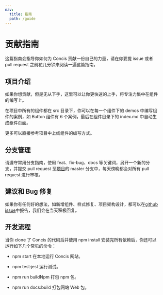 ```yaml
---
nav:
  title: 指南
  path: /guide
---
```


# 贡献指南

这篇指南会指导你如何为 Concis 贡献一份自己的力量，请在你要提 issue 或者 pull request 之前花几分钟来阅读一遍这篇指南。

## 项目介绍

如果你想贡献，但是无从下手，这里可以让你更快速的上手，将专注力集中在组件的编写上。

在项目中所有的组件都在 src 目录下，你可以在每一个组件下的 demos 中编写组件的案例，如 Button 组件有 6 个案例，最后在组件目录下的 index.md 中自动生成组件页面。

更多可以直接参考项目中上线组件的编写方式。

## 分支管理

请遵守常用分支指南，使用 feat、fix-bug、docs 等关键词，另开一个新的分支，并提交 pull request 至<a href="https://github.com/fengxinhhh/Concis">项目</a>的 master 分支中，每天傍晚都会对所有 pull request 进行审核。

## 建议和 Bug 修复

如果你有任何好的想法，如新增组件、样式修复、项目架构设计，都可以在<a href="https://github.com/fengxinhhh/Concis/issues">github issue</a>中报告，我们会在当天积极回复。

## 开发流程

当你 clone 了 Concis 的代码后并使用 npm install 安装完所有依赖后，你还可以运行如下几个常见的命令：

- npm start 在本地运行 Concis 网站。

- npm test:jest 运行测试。

- npm run buildNpm 打包 npm 包。

- npm run docs:build 打包网站 Web 包。
